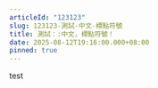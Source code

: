 ```yaml
---
articleId: "123123"
slug: 123123-測試-中文-標點符號
title: 測試：:中文，標點符號！
date: 2025-08-12T19:16:00.000+08:00
pinned: true
---
```

test
